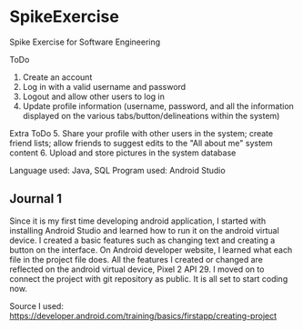 # SpikeExercise
 Spike Exercise for Software Engineering


ToDo
1. Create an account
2. Log in with a valid username and password
3. Logout and allow other users to log in
4. Update profile information (username, password, and all the information displayed on the various tabs/button/delineations within the system)


Extra ToDo
5. Share your profile with other users in the system; create friend lists; allow friends to suggest edits to the "All about me" system content
6. Upload and store pictures in the system database

Language used: Java, SQL
Program used: Android Studio

## Journal 1
Since it is my first time developing android application, I started with installing Android Studio and learned how to run it on the android virtual device. I created a basic features such as changing text and creating a button on the interface.
On Android developer website, I learned what each file in the project file does. All the features I created or changed are reflected on the android virtual device, Pixel 2 API 29.
I moved on to connect the project with git repository as public. It is all set to start coding now.

Source I used: https://developer.android.com/training/basics/firstapp/creating-project

